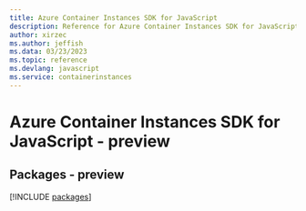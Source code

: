 ```yaml
---
title: Azure Container Instances SDK for JavaScript
description: Reference for Azure Container Instances SDK for JavaScript
author: xirzec
ms.author: jeffish
ms.data: 03/23/2023
ms.topic: reference
ms.devlang: javascript
ms.service: containerinstances
---
```

# Azure Container Instances SDK for JavaScript - preview
## Packages - preview
[!INCLUDE [packages](container-instances-index.md)]